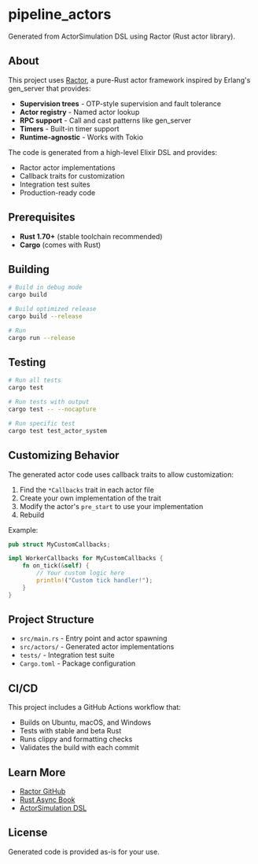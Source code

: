 # pipeline_actors

Generated from ActorSimulation DSL using Ractor (Rust actor library).

## About

This project uses [Ractor](https://github.com/slawlor/ractor), a pure-Rust actor
framework inspired by Erlang's gen_server that provides:

- **Supervision trees** - OTP-style supervision and fault tolerance
- **Actor registry** - Named actor lookup
- **RPC support** - Call and cast patterns like gen_server
- **Timers** - Built-in timer support
- **Runtime-agnostic** - Works with Tokio

The code is generated from a high-level Elixir DSL and provides:
- Ractor actor implementations
- Callback traits for customization
- Integration test suites
- Production-ready code

## Prerequisites

- **Rust 1.70+** (stable toolchain recommended)
- **Cargo** (comes with Rust)

## Building

```bash
# Build in debug mode
cargo build

# Build optimized release
cargo build --release

# Run
cargo run --release
```

## Testing

```bash
# Run all tests
cargo test

# Run tests with output
cargo test -- --nocapture

# Run specific test
cargo test test_actor_system
```

## Customizing Behavior

The generated actor code uses callback traits to allow customization:

1. Find the `*Callbacks` trait in each actor file
2. Create your own implementation of the trait
3. Modify the actor's `pre_start` to use your implementation
4. Rebuild

Example:
```rust
pub struct MyCustomCallbacks;

impl WorkerCallbacks for MyCustomCallbacks {
    fn on_tick(&self) {
        // Your custom logic here
        println!("Custom tick handler!");
    }
}
```

## Project Structure

- `src/main.rs` - Entry point and actor spawning
- `src/actors/` - Generated actor implementations
- `tests/` - Integration test suite
- `Cargo.toml` - Package configuration

## CI/CD

This project includes a GitHub Actions workflow that:
- Builds on Ubuntu, macOS, and Windows
- Tests with stable and beta Rust
- Runs clippy and formatting checks
- Validates the build with each commit

## Learn More

- [Ractor GitHub](https://github.com/slawlor/ractor)
- [Rust Async Book](https://rust-lang.github.io/async-book/)
- [ActorSimulation DSL](https://github.com/d-led/gen_server_virtual_time)

## License

Generated code is provided as-is for your use.

